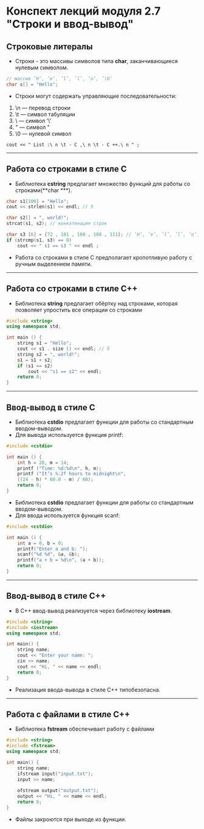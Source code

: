 # Конспект лекций модуля 2.7 "Строки и ввод-вывод"

## Строковые литералы

+ Строки - это массивы символов типа **char**, заканчивающиеся нулевым символом.

```c++
// массив ’H’, ’e’, ’l’, ’l’, ’o’, ’\0’
char s[] = "Hello";
```

+ Строки могут содержать управляющие последовательности:

1. \n — перевод строки
2. \t — символ табуляции
3. \\ — символ ’\’
4. \" — символ  "
5. \0 — нулевой символ 

```cout << " List :\ n \t - C ,\ n \t - C ++.\ n " ;```

***

## Работа со строками в стиле C

+ Библиотека **cstring** предлагает множество функций для работы со строками(**char ***).

```c
char s1[100] = "Hello";
cout << strlen(s1) << endl; // 5

char s2[] = ", world!";
strcat(s1, s2); // конкатенация строк

char s3 [6] = {72 , 101 , 108 , 108 , 111}; // ’H’, ’e’, ’l’, ’l’, ’o’, ’\0’
if (strcmp(s1, s3) == 0)
    cout << " s1 == s3 " << endl ;
```

+ Работа со строками в стиле C предполагает кропотливую работу с ручным выделением памяти.

***

## Работа со строками в стиле C++

+ Библиотека **string** предлагает обёртку над строками, которая позволяет упростить все операции со строками

```c++
#include <string>
using namespace std;

int main () {
    string s1 = "Hello";
    cout << s1 . size () << endl; // 5
    string s2 = ", world!";
    s1 = s1 + s2;
    if (s1 == s2)
        cout << "s1 == s2" << endl;
    return 0;
}
```

***

## Ввод-вывод в стиле C

+ Библиотека **cstdio** предлагает функции для работы со стандартным вводом-выводом.
+ Для вывода используется функция printf:

```c
#include <cstdio>

int main () {
    int h = 20, m = 14;
    printf ("Time: %d:%d\n", h, m);
    printf ("It’s %.2f hours to midnight\n",
    ((24 - h) * 60.0 - m) / 60);
    return 0;
}
```

+ Библиотека **cstdio** предлагает функции для работы со стандартным вводом-выводом.
+ Для ввода используется функция scanf:

```c
#include <cstdio>

int main () {
    int a = 0, b = 0;
    printf("Enter a and b: ");
    scanf("%d %d", &a, &b);
    printf("a + b = %d\n", (a + b));
    return 0;
}
```

***

## Ввод-вывод в стиле C++

+ В C++ ввод-вывод реализуется через библиотеку **iostream**.

```c++
#include <string>
#include <iostream>
using namespace std;

int main() {
    string name;
    cout << "Enter your name: ";
    cin >> name;
    cout << "Hi, " << name << endl;
    return 0;
}
```

+ Реализация ввода-вывода в стиле C++ типобезопасна.

***

## Работа с файлами в стиле C++

+ Библиотека **fstream** обеспечивает работу с файлами

```c++
#include <string>
#include <fstream>
using namespace std;

int main() {
    string name;
    ifstream input("input.txt");
    input >> name;
    
    ofstream output("output.txt");
    output << "Hi, " << name << endl;
    return 0;
}
```

+ Файлы закроются при выходе из функции.
